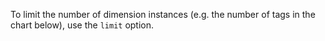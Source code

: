 To limit the number of dimension instances (e.g. the number of tags in the chart below), use the `limit` option.
